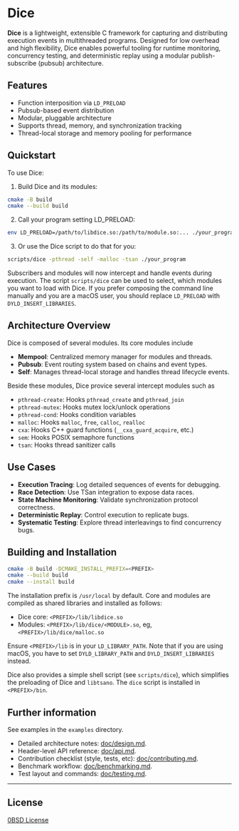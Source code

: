 # Dice

**Dice** is a lightweight, extensible C framework for capturing and
distributing execution events in multithreaded programs. Designed for low
overhead and high flexibility, Dice enables powerful tooling for runtime
monitoring, concurrency testing, and deterministic replay using a modular
publish-subscribe (pubsub) architecture.

## Features

- Function interposition via `LD_PRELOAD`
- Pubsub-based event distribution
- Modular, pluggable architecture
- Supports thread, memory, and synchronization tracking
- Thread-local storage and memory pooling for performance

## Quickstart

To use Dice:

1. Build Dice and its modules:

```sh
cmake -B build
cmake --build build
```

2. Call your program setting LD_PRELOAD:

```sh
env LD_PRELOAD=/path/to/libdice.so:/path/to/module.so:... ./your_program
```

3. Or use the Dice script to do that for you:

```sh
scripts/dice -pthread -self -malloc -tsan ./your_program
```

Subscribers and modules will now intercept and handle events during execution.
The script `scripts/dice` can be used to select, which modules you want to load
with Dice.  If you prefer composing the command line manually and you are a
macOS user, you should replace `LD_PRELOAD` with `DYLD_INSERT_LIBRARIES`.

## Architecture Overview

Dice is composed of several modules. Its core modules include

- **Mempool**: Centralized memory manager for modules and threads.
- **Pubsub**: Event routing system based on chains and event types.
- **Self**: Manages thread-local storage and handles thread lifecycle events.

Beside these modules, Dice provice several intercept modules such as

- `pthread-create`: Hooks `pthread_create` and `pthread_join`
- `pthread-mutex`: Hooks mutex lock/unlock operations
- `pthread-cond`: Hooks condition variables
- `malloc`: Hooks `malloc`, `free`, `calloc`, `realloc`
- `cxa`: Hooks C++ guard functions (`__cxa_guard_acquire`, etc.)
- `sem`: Hooks POSIX semaphore functions
- `tsan`: Hooks thread sanitizer calls

## Use Cases

- **Execution Tracing**: Log detailed sequences of events for debugging.
- **Race Detection**: Use TSan integration to expose data races.
- **State Machine Monitoring**: Validate synchronization protocol correctness.
- **Deterministic Replay**: Control execution to replicate bugs.
- **Systematic Testing**: Explore thread interleavings to find concurrency bugs.

## Building and Installation

```sh
cmake -B build -DCMAKE_INSTALL_PREFIX=<PREFIX>
cmake --build build
cmake --install build
```

The installation prefix is `/usr/local` by default. Core and modules are
compiled as shared libraries and installed as follows:

- Dice core: `<PREFIX>/lib/libdice.so`
- Modules: `<PREFIX>/lib/dice/<MODULE>.so`, eg, `<PREFIX>/lib/dice/malloc.so`

Ensure `<PREFIX>/lib` is in your `LD_LIBRARY_PATH`. Note that if you are using
macOS, you have to set `DYLD_LIBRARY_PATH` and `DYLD_INSERT_LIBRARIES` instead.

Dice also provides a simple shell script (see `scripts/dice`), which simplifies
the preloading of Dice and `libtsano`.  The `dice` script is installed in
`<PREFIX>/bin`.

## Further information

See examples in the `examples` directory.

- Detailed architecture notes: [doc/design.md](doc/design.md).
- Header-level API reference: [doc/api.md](doc/api.md).
- Contribution checklist (style, tests, etc):
  [doc/contributing.md](doc/contributing.md).
- Benchmark workflow: [doc/benchmarking.md](doc/benchmarking.md).
- Test layout and commands: [doc/testing.md](doc/testing.md).

---

## License

[0BSD License](LICENSE)
